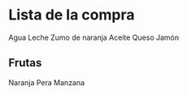 # Lista de la compra

Agua
Leche
Zumo de naranja
Aceite
Queso
Jamón

## Frutas

Naranja
Pera
Manzana
